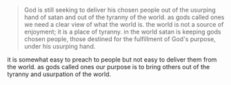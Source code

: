 > God is still seeking to deliver his chosen people out of the usurping hand of satan and out of the tyranny of the world. as gods called ones we need a clear view of what the world is. the world is not a source of enjoyment; it is a place of tyranny. in the world satan is keeping gods chosen people, those destined for the fulfillment of God's purpose, under his usurping hand.

it is somewhat easy to preach to people but not easy to deliver them from the world. as gods called ones our purpose is to bring others out of the tyranny and usurpation of the world.
